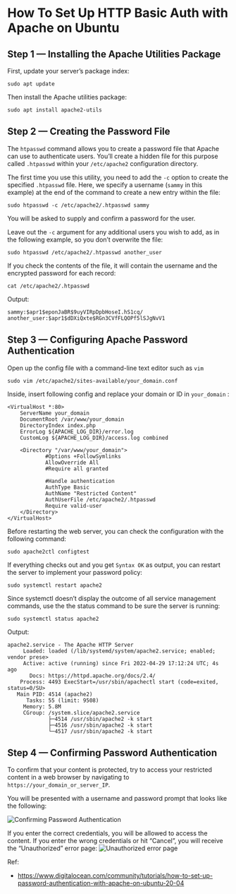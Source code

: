 # How To Set Up HTTP Basic Auth with Apache on Ubuntu

## Step 1 — Installing the Apache Utilities Package

First, update your server’s package index:

```console
sudo apt update
```
Then install the Apache utilities package:

```console
sudo apt install apache2-utils
```

## Step 2 — Creating the Password File
The `htpasswd` command allows you to create a password file that Apache can use to authenticate users. You’ll create a hidden file for this purpose called `.htpasswd` within your `/etc/apache2` configuration directory.

The first time you use this utility, you need to add the `-c` option to create the specified `.htpasswd` file. Here, we specify a username (`sammy` in this example) at the end of the command to create a new entry within the file:

```console
sudo htpasswd -c /etc/apache2/.htpasswd sammy
```
You will be asked to supply and confirm a password for the user.

Leave out the `-c` argument for any additional users you wish to add, as in the following example, so you don’t overwrite the file:

```console
sudo htpasswd /etc/apache2/.htpasswd another_user
```

If you check the contents of the file, it will contain the username and the encrypted password for each record:

```console
cat /etc/apache2/.htpasswd
```

Output:

```console
sammy:$apr1$eponJaBR$9uyVIRpDpbHoseI.hS1cq/
another_user:$apr1$dDXiQxte$RGn3CVfFLQOPf5lSJgNvV1
```

## Step 3 — Configuring Apache Password Authentication

Open up the config file with a command-line text editor such as `vim`
```console
sudo vim /etc/apache2/sites-available/your_domain.conf
```
Inside, insert following config and replace your domain or ID in `your_domain` :
```apacheconf
<VirtualHost *:80>
    ServerName your_domain
    DocumentRoot /var/www/your_domain
    DirectoryIndex index.php
    ErrorLog ${APACHE_LOG_DIR}/error.log
    CustomLog ${APACHE_LOG_DIR}/access.log combined

    <Directory "/var/www/your_domain">
            #Options +FollowSymlinks
            AllowOverride All
            #Require all granted

            #Handle authentication
            AuthType Basic
            AuthName "Restricted Content"
            AuthUserFile /etc/apache2/.htpasswd
            Require valid-user
    </Directory>
</VirtualHost>
```
Before restarting the web server, you can check the configuration with the following command:

```console
sudo apache2ctl configtest
```
If everything checks out and you get `Syntax OK` as output, you can restart the server to implement your password policy:

```console
sudo systemctl restart apache2
```
Since systemctl doesn’t display the outcome of all service management commands, use the the status command to be sure the server is running:

```console
sudo systemctl status apache2
```

Output:

```console
apache2.service - The Apache HTTP Server
     Loaded: loaded (/lib/systemd/system/apache2.service; enabled; vendor prese>
     Active: active (running) since Fri 2022-04-29 17:12:24 UTC; 4s ago
       Docs: https://httpd.apache.org/docs/2.4/
    Process: 4493 ExecStart=/usr/sbin/apachectl start (code=exited, status=0/SU>
   Main PID: 4514 (apache2)
      Tasks: 55 (limit: 9508)
     Memory: 5.8M
     CGroup: /system.slice/apache2.service
             ├─4514 /usr/sbin/apache2 -k start
             ├─4516 /usr/sbin/apache2 -k start
             └─4517 /usr/sbin/apache2 -k start
```

## Step 4 — Confirming Password Authentication
To confirm that your content is protected, try to access your restricted content in a web browser by navigating to `https://your_domain_or_server_IP`.

You will be presented with a username and password prompt that looks like the following:

![Confirming Password Authentication][def]

[def]: https://assets.digitalocean.com/articles/set-pwauth-apache-20.04/websign-in.PNG

If you enter the correct credentials, you will be allowed to access the content. If you enter the wrong credentials or hit “Cancel”, you will receive the “Unauthorized” error page:
![Unauthorized error page][def2]

[def2]: https://assets.digitalocean.com/articles/set-pwauth-apache-20.04/webunauthorized-msg.PNG

Ref: 
- https://www.digitalocean.com/community/tutorials/how-to-set-up-password-authentication-with-apache-on-ubuntu-20-04
